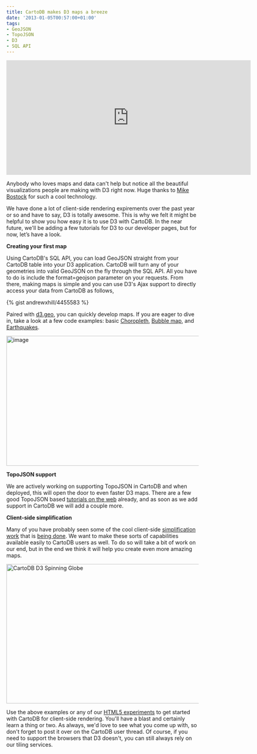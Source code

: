 ```yaml
---
title: CartoDB makes D3 maps a breeze
date: '2013-01-05T00:57:00+01:00'
tags:
- GeoJSON
- TopoJSON
- D3
- SQL API
---
```


<iframe frameborder="0" height="300" src="http://cartodb.s3.amazonaws.com/tumblr/posts/iframe.html" width="640"></iframe>

Anybody who loves maps and data can't help but notice all the beautiful visualizations people are making with D3 right now. Huge thanks to <a href="http://bost.ocks.org/mike/">Mike Bostock</a> for such a cool technology. 

We have done a lot of client-side rendering expirements over the past year or so and have to say, D3 is totally awesome. This is why we felt it might be helpful to show you how easy it is to use D3 with CartoDB. In the near future, we'll be adding a few tutorials for D3 to our developer pages, but for now, let’s have a look.

**Creating your first map**

Using CartoDB's SQL API, you can load GeoJSON straight from your CartoDB table into your D3 application. CartoDB will turn any of your geometries into valid GeoJSON on the fly through the SQL API. All you have to do is include the format=geojson parameter on your requests. From there, making maps is simple and you can use D3's Ajax support to directly access your data from CartoDB as follows, 

{% gist andrewxhill/4455583 %}

Paired with <a href="https://github.com/mbostock/d3/wiki/Geo-Paths">d3.geo</a>, you can quickly develop maps. If you are eager to dive in, take a look at a few code examples: basic <a href="http://bl.ocks.org/4448106" title="CartoDB D3 Choropleth">Choropleth</a>, <a href="http://bl.ocks.org/4448162" title="CartoDB D3">Bubble map</a>, and <a href="http://bl.ocks.org/4455569" title="CartoDB D3">Earthquakes</a>.

<img alt="image" height="340" src="http://cartodb.s3.amazonaws.com/tumblr/posts/d3_subway_map.png" width="650"/>

**TopoJSON support**

We are actively working on supporting TopoJSON in CartoDB and when deployed, this will open the door to even faster D3 maps. There are a few good TopoJSON based <a href="http://bost.ocks.org/mike/map/">tutorials on the web</a> already, and as soon as we add support in CartoDB we will add a couple more. 

**Client-side simplification**

Many of you have probably seen some of the cool client-side <a href="http://bost.ocks.org/mike/simplify/">simplification work</a> that is <a href="http://www.jasondavies.com/maps/simplify/">being done</a>. We want to make these sorts of capabilities available easily to CartoDB users as well. To do so will take a bit of work on our end, but in the end we think it will help you create even more amazing maps. 

<img alt="CartoDB D3 Spinning Globe" height="365" src="http://cartodb.s3.amazonaws.com/tumblr/posts/d3_spinning_globe.png" width="650"/>

Use the above examples or any of our <a href="http://vizzuality.github.com/HTML5-experiments/">HTML5 experiments</a> to get started with CartoDB for client-side rendering. You'll have a blast and certainly learn a thing or two. As always, we'd love to see what you come up with, so don't forget to post it over on the CartoDB user thread. Of course, if you need to support the browsers that D3 doesn't, you can still always rely on our tiling services.

